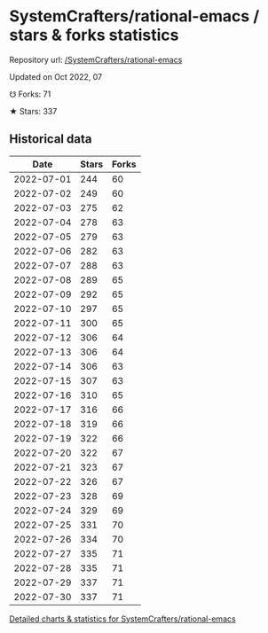 # SystemCrafters/rational-emacs / stars & forks statistics

Repository url: [/SystemCrafters/rational-emacs](https://github.com/SystemCrafters/rational-emacs)

Updated on Oct 2022, 07

☋ Forks: 71

★ Stars: 337

## Historical data
| Date | Stars | Forks |
|------|-------|-------|
| 2022-07-01 | 244 | 60 | 
| 2022-07-02 | 249 | 60 | 
| 2022-07-03 | 275 | 62 | 
| 2022-07-04 | 278 | 63 | 
| 2022-07-05 | 279 | 63 | 
| 2022-07-06 | 282 | 63 | 
| 2022-07-07 | 288 | 63 | 
| 2022-07-08 | 289 | 65 | 
| 2022-07-09 | 292 | 65 | 
| 2022-07-10 | 297 | 65 | 
| 2022-07-11 | 300 | 65 | 
| 2022-07-12 | 306 | 64 | 
| 2022-07-13 | 306 | 64 | 
| 2022-07-14 | 306 | 63 | 
| 2022-07-15 | 307 | 63 | 
| 2022-07-16 | 310 | 65 | 
| 2022-07-17 | 316 | 66 | 
| 2022-07-18 | 319 | 66 | 
| 2022-07-19 | 322 | 66 | 
| 2022-07-20 | 322 | 67 | 
| 2022-07-21 | 323 | 67 | 
| 2022-07-22 | 326 | 67 | 
| 2022-07-23 | 328 | 69 | 
| 2022-07-24 | 329 | 69 | 
| 2022-07-25 | 331 | 70 | 
| 2022-07-26 | 334 | 70 | 
| 2022-07-27 | 335 | 71 | 
| 2022-07-28 | 335 | 71 | 
| 2022-07-29 | 337 | 71 | 
| 2022-07-30 | 337 | 71 | 


[Detailed charts & statistics for SystemCrafters/rational-emacs](https://reviewgithub.com/rep/SystemCrafters/rational-emacs)
